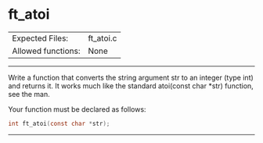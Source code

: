 #  ft_atoi


|                  |          |
|:-----------------|:---------|
|Expected Files:   | ft_atoi.c|
|Allowed functions:| None     |

---
Write a function that converts the string argument str to an integer (type int) and returns it. It works much like the standard atoi(const char *str)
function, see the man. 

Your function must be declared as follows:
```c
int ft_atoi(const char *str);
```
---

